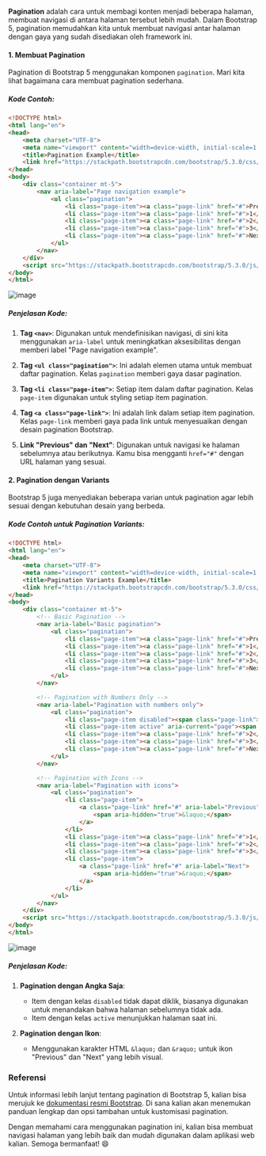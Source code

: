 **Pagination** adalah cara untuk membagi konten menjadi beberapa halaman, membuat navigasi di antara halaman tersebut lebih mudah. Dalam Bootstrap 5, pagination memudahkan kita untuk membuat navigasi antar halaman dengan gaya yang sudah disediakan oleh framework ini.

#### 1. Membuat Pagination

Pagination di Bootstrap 5 menggunakan komponen `pagination`. Mari kita lihat bagaimana cara membuat pagination sederhana.

##### Kode Contoh:

```html
<!DOCTYPE html>
<html lang="en">
<head>
    <meta charset="UTF-8">
    <meta name="viewport" content="width=device-width, initial-scale=1.0">
    <title>Pagination Example</title>
    <link href="https://stackpath.bootstrapcdn.com/bootstrap/5.3.0/css/bootstrap.min.css" rel="stylesheet">
</head>
<body>
    <div class="container mt-5">
        <nav aria-label="Page navigation example">
            <ul class="pagination">
                <li class="page-item"><a class="page-link" href="#">Previous</a></li>
                <li class="page-item"><a class="page-link" href="#">1</a></li>
                <li class="page-item"><a class="page-link" href="#">2</a></li>
                <li class="page-item"><a class="page-link" href="#">3</a></li>
                <li class="page-item"><a class="page-link" href="#">Next</a></li>
            </ul>
        </nav>
    </div>
    <script src="https://stackpath.bootstrapcdn.com/bootstrap/5.3.0/js/bootstrap.bundle.min.js"></script>
</body>
</html>
```
![image](https://github.com/user-attachments/assets/d8c31dfb-b4d6-41e3-b1f3-a614ad6f2c4f)

##### Penjelasan Kode:

1. **Tag `<nav>`**: Digunakan untuk mendefinisikan navigasi, di sini kita menggunakan `aria-label` untuk meningkatkan aksesibilitas dengan memberi label "Page navigation example".
   
2. **Tag `<ul class="pagination">`**: Ini adalah elemen utama untuk membuat daftar pagination. Kelas `pagination` memberi gaya dasar pagination.

3. **Tag `<li class="page-item">`**: Setiap item dalam daftar pagination. Kelas `page-item` digunakan untuk styling setiap item pagination.

4. **Tag `<a class="page-link">`**: Ini adalah link dalam setiap item pagination. Kelas `page-link` memberi gaya pada link untuk menyesuaikan dengan desain pagination Bootstrap.

5. **Link "Previous" dan "Next"**: Digunakan untuk navigasi ke halaman sebelumnya atau berikutnya. Kamu bisa mengganti `href="#"` dengan URL halaman yang sesuai.

#### 2. Pagination dengan Variants

Bootstrap 5 juga menyediakan beberapa varian untuk pagination agar lebih sesuai dengan kebutuhan desain yang berbeda.

##### Kode Contoh untuk Pagination Variants:

```html
<!DOCTYPE html>
<html lang="en">
<head>
    <meta charset="UTF-8">
    <meta name="viewport" content="width=device-width, initial-scale=1.0">
    <title>Pagination Variants Example</title>
    <link href="https://stackpath.bootstrapcdn.com/bootstrap/5.3.0/css/bootstrap.min.css" rel="stylesheet">
</head>
<body>
    <div class="container mt-5">
        <!-- Basic Pagination -->
        <nav aria-label="Basic pagination">
            <ul class="pagination">
                <li class="page-item"><a class="page-link" href="#">Previous</a></li>
                <li class="page-item"><a class="page-link" href="#">1</a></li>
                <li class="page-item"><a class="page-link" href="#">2</a></li>
                <li class="page-item"><a class="page-link" href="#">3</a></li>
                <li class="page-item"><a class="page-link" href="#">Next</a></li>
            </ul>
        </nav>

        <!-- Pagination with Numbers Only -->
        <nav aria-label="Pagination with numbers only">
            <ul class="pagination">
                <li class="page-item disabled"><span class="page-link">Previous</span></li>
                <li class="page-item active" aria-current="page"><span class="page-link">1</span></li>
                <li class="page-item"><a class="page-link" href="#">2</a></li>
                <li class="page-item"><a class="page-link" href="#">3</a></li>
                <li class="page-item"><a class="page-link" href="#">Next</a></li>
            </ul>
        </nav>

        <!-- Pagination with Icons -->
        <nav aria-label="Pagination with icons">
            <ul class="pagination">
                <li class="page-item">
                    <a class="page-link" href="#" aria-label="Previous">
                        <span aria-hidden="true">&laquo;</span>
                    </a>
                </li>
                <li class="page-item"><a class="page-link" href="#">1</a></li>
                <li class="page-item"><a class="page-link" href="#">2</a></li>
                <li class="page-item"><a class="page-link" href="#">3</a></li>
                <li class="page-item">
                    <a class="page-link" href="#" aria-label="Next">
                        <span aria-hidden="true">&raquo;</span>
                    </a>
                </li>
            </ul>
        </nav>
    </div>
    <script src="https://stackpath.bootstrapcdn.com/bootstrap/5.3.0/js/bootstrap.bundle.min.js"></script>
</body>
</html>
```
![image](https://github.com/user-attachments/assets/7a94214f-a711-4d4e-a677-a2f463b9f1d3)

##### Penjelasan Kode:

1. **Pagination dengan Angka Saja**:
   - Item dengan kelas `disabled` tidak dapat diklik, biasanya digunakan untuk menandakan bahwa halaman sebelumnya tidak ada.
   - Item dengan kelas `active` menunjukkan halaman saat ini.

2. **Pagination dengan Ikon**:
   - Menggunakan karakter HTML `&laquo;` dan `&raquo;` untuk ikon "Previous" dan "Next" yang lebih visual.

### Referensi
Untuk informasi lebih lanjut tentang pagination di Bootstrap 5, kalian bisa merujuk ke [dokumentasi resmi Bootstrap](https://getbootstrap.com/docs/5.3/components/pagination/). Di sana kalian akan menemukan panduan lengkap dan opsi tambahan untuk kustomisasi pagination.

Dengan memahami cara menggunakan pagination ini, kalian bisa membuat navigasi halaman yang lebih baik dan mudah digunakan dalam aplikasi web kalian. Semoga bermanfaat! 😄
